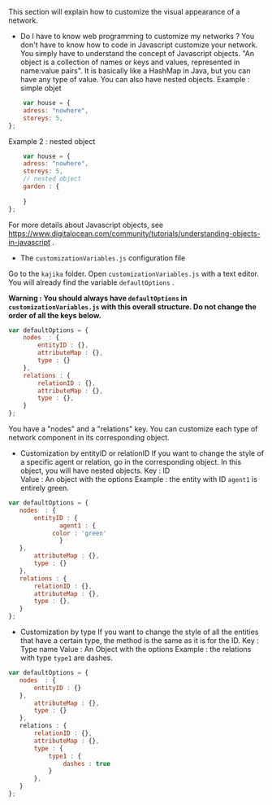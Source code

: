 This section will explain how to customize the visual appearance of a network. 

* Do I have to know web programming to customize my networks ?
You don't have to know how to code in Javascript customize your network. You simply have to understand the concept of Javascript objects.
"An object is a collection of names or keys and values, represented in name:value pairs". It is basically like a HashMap in Java, but you can have any type of value. You can also have nested objects. 
Example : simple objet
```javascript 
    var house = {
    adress: "nowhere",
    storeys: 5,
};
```
Example 2 : nested object
```javascript 
    var house = {
    adress: "nowhere",
    storeys: 5,
    // nested object
    garden : {
      
    }
};
```
For more details about Javascript objects, see https://www.digitalocean.com/community/tutorials/understanding-objects-in-javascript .


* The `customizationVariables.js` configuration file 

Go to the `kajika` folder. Open `customizationVariables.js` with a text editor. 
You will already find the variable `defaultOptions` .

**Warning : You should always have `defaultOptions` in `customizationVariables.js` with this overall structure. Do not change the order of all the keys below.** 
```javascript 
var defaultOptions = {
	nodes  : { 	
		entityID : {},
		attributeMap : {},
		type : {}
	},
	relations :	{ 
		relationID : {}, 
		attributeMap : {},
		type : {}, 
	}
}; 
```
You have a "nodes" and a "relations" key. You can customize each type of network component in its corresponding object.

* Customization by entityID or relationID
 If you want to change the style of a specific agent or relation, go in the corresponding object.
 In this object, you will have nested objects. 
 Key : ID  
 Value : An object with the options 
 Example : the entity with ID `agent1` is entirely green.
 ```javascript 
var defaultOptions = {
	nodes  : { 	
		entityID : {
		       agent1 : { 
			 color : 'green'
		       }
  	},
		attributeMap : {},
		type : {}
	},
	relations : { 
		relationID : {}, 
		attributeMap : {},
		type : {}, 
	}
}; 
```
* Customization by type 
If you want to change the style of all the entities that have a certain type, the method is the same as it is for the ID.
Key : Type name
Value : An Object with the options 
Example : the relations with type `type1` are dashes.
 ```javascript 
var defaultOptions = {
	nodes  : { 	
		entityID : {}
  	},
		attributeMap : {},
		type : {}
	},
	relations : { 
		relationID : {}, 
		attributeMap : {},
		type : {
			type1 : {
				dashes : true
			}
		}, 
	}
}; 
```

